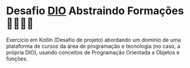 # Desafio [DIO](https://web.dio.me) Abstraindo Formações 👨‍🎓👩‍🎓

Exercício em Kotlin (Desafio de projeto) abordando um domínio de uma plataforma de cursos da área de programação e tecnologia (no caso, a própria DIO), usando conceitos de Programação Orientada a Objetos e funções.